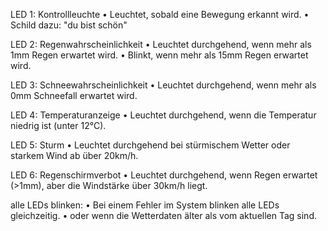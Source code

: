 LED 1: Kontrollleuchte
	•	Leuchtet, sobald eine Bewegung erkannt wird.
	•	Schild dazu: "du bist schön"

LED 2: Regenwahrscheinlichkeit
	•	Leuchtet durchgehend, wenn mehr als 1mm Regen erwartet wird.
	•	Blinkt, wenn mehr als 15mm Regen erwartet wird.

LED 3: Schneewahrscheinlichkeit
	•	Leuchtet durchgehend, wenn mehr als 0mm Schneefall erwartet wird.

LED 4: Temperaturanzeige
	•	Leuchtet durchgehend, wenn die Temperatur niedrig ist (unter 12°C).

LED 5: Sturm
	•	Leuchtet durchgehend bei stürmischem Wetter oder starkem Wind ab über 20km/h.

LED 6: Regenschirmverbot
	•	Leuchtet durchgehend, wenn Regen erwartet (>1mm), aber die Windstärke über 30km/h liegt.

alle LEDs blinken:
	•	Bei einem Fehler im System blinken alle LEDs gleichzeitig.
	•	oder wenn die Wetterdaten älter als vom aktuellen Tag sind.
